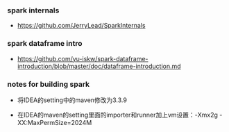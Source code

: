 ### spark internals

* https://github.com/JerryLead/SparkInternals

### spark dataframe intro 

* https://github.com/yu-iskw/spark-dataframe-introduction/blob/master/doc/dataframe-introduction.md

### notes for building spark

* 将IDEA的setting中的maven修改为3.3.9

* 在IDEA的maven的setting里面的importer和runner加上vm设置：-Xmx2g -XX:MaxPermSize=2024M
